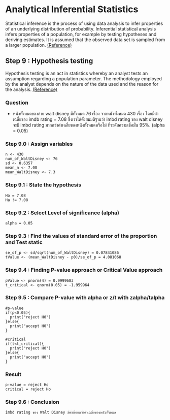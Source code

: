 # Analytical Inferential Statistics
Statistical inference is the process of using data analysis to infer properties of an underlying distribution of probability. Inferential statistical analysis infers properties of a population, for example by testing hypotheses and deriving estimates. It is assumed that the observed data set is sampled from a larger population. [(Reference)](https://en.wikipedia.org/wiki/Statistical_inference)

## Step 9 : Hypothesis testing
Hypothesis testing is an act in statistics whereby an analyst tests an assumption regarding a population parameter. The methodology employed by the analyst depends on the nature of the data used and the reason for the analysis. [(Reference)](https://www.investopedia.com/terms/h/hypothesistesting.asp)

### Question
- หนังทั้งหมดของค่าย walt disney มีทั้งหมด 76 เรื่อง จากหนังทั้งหมด 430 เรื่อง โดยมีค่าเฉลี่ยของ imdb rating = 7.08 ซึ่งเราได้ตั้งสมมติฐานว่า imbd rating ของ walt disney จะมี imbd rating มากกว่าค่าเฉลี่ยของหนังทั้งหมดหรือไม่ ที่ระดับความเชื่อมั่น 95%. (alpha = 0.05)
### Step 9.0 : Assign variables
```
n <- 430
num_of_WaltDisney <- 76
sd <- 0.6357
mean_n <- 7.08
mean_WaltDisney <- 7.3

```
  
### Step 9.1 : State the hypothesis
```
Ho = 7.08
Ha != 7.08
```
### Step 9.2 : Select Level of significance (alpha)
```
alpha = 0.05 
```

### Step 9.3 : Find the values of standard error of the proportion and Test static
```
se_of_p <- sd/sqrt(num_of_WaltDisney) = 0.07841086
tValue <- (mean_WaltDisney - p0)/se_of_p = 4.081068
```


### Step 9.4 : Finding P-value approach or Critical Value approach
```
pValue <- pnorm(4) = 0.9999683
t_critical <- qnorm(0.05) = -1.959964
 ```
 
### Step 9.5 : Compare P-value with alpha or z/t with zalpha/talpha
```
#p-value
if(p<0.05){
  print("reject H0")
}else{
  print("accept H0")
}

#critical
if(t<t_critical){
  print("reject H0")
}else{
  print("accept H0")
}
```

### Result
```
p-value = reject Ho
critical = reject Ho 
```

### Step 9.6 : Conclusion
```
imbd rating ของ Walt Disney มีค่าน้อยกว่าค่าเฉลี่ยของหนังทั้งหมด
```



